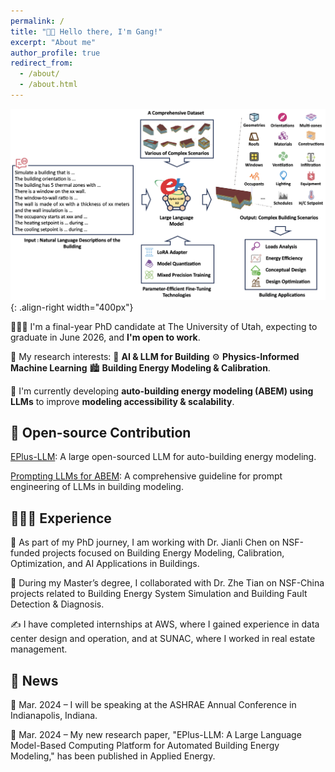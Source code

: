 ```yaml
---
permalink: /
title: "👋🏼 Hello there, I'm Gang!"
excerpt: "About me"
author_profile: true
redirect_from: 
  - /about/
  - /about.html
---
```





![Illustration of LLM for Auto-building modeling](/images/graphic.png){: .align-right width="400px"}

🧏🏻‍♂️ I'm a final-year PhD candidate at The University of Utah, expecting to graduate in June 2026, and **I'm open to work**.

🔬 My research interests:
🤖 **AI & LLM for Building**
⚙️ **Physics-Informed Machine Learning**
🏙 **Building Energy Modeling & Calibration**.

📌 I'm currently developing **auto-building energy modeling (ABEM) using LLMs** to improve **modeling accessibility & scalability**.

## 🤖 Open-source Contribution
[EPlus-LLM](https://github.com/EPlus-LLM/Model): A large open-sourced LLM for auto-building energy modeling.

[Prompting LLMs for ABEM](https://github.com/Gangjiang1/Prompting-for-Auto-building-Modeling): A comprehensive guideline for prompt engineering of LLMs in building modeling.

## 👨🏻‍🔬 Experience
🧪 As part of my PhD journey, I am working with Dr. Jianli Chen on NSF-funded projects focused on Building Energy Modeling, Calibration, Optimization, and AI Applications in Buildings.

🧫 During my Master’s degree, I collaborated with Dr. Zhe Tian on NSF-China projects related to Building Energy System Simulation and Building Fault Detection & Diagnosis.

✍️ I have completed internships at AWS, where I gained experience in data center design and operation, and at SUNAC, where I worked in real estate management.

## 🎉 News
📢 Mar. 2024 – I will be speaking at the ASHRAE Annual Conference in Indianapolis, Indiana.

📄 Mar. 2024 – My new research paper, "EPlus-LLM: A Large Language Model-Based Computing Platform for Automated Building Energy Modeling," has been published in Applied Energy.
